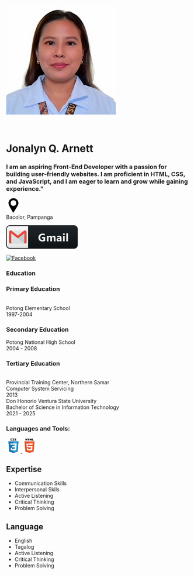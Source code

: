 <img src= "https://raw.githubusercontent.com/arnettjo211/arnettjo211/refs/heads/main/ID-PIC.png">
<h1>
 <br>
  Jonalyn Q. Arnett
  <br>
</h1>

### I am an aspiring Front-End Developer with a passion for building user-friendly websites. I am proficient in HTML, CSS, and JavaScript, and I am eager to learn and grow while gaining experience."



<img src= "https://raw.githubusercontent.com/arnettjo211/arnettjo211/refs/heads/main/location-icon.png"
alt = "Location" width= "40" height= "40" class= "center"> 
<br> Bacolor, Pampanga


<a href= "jtqa2112@gmail.com" target="_blank"><img src= "https://raw.githubusercontent.com/MikeCodesDotNET/ColoredBadges/master/svg/social/gmail.svg"><br></a>

 <a href = "https://www.facebook.com/share/1A63qoXj9i/" target="_blank"><img src= "https://upload.wikimedia.org/wikipedia/commons/thumb/b/b8/2021_Facebook_icon.svg/2048px-2021_Facebook_icon.svg.png"
alt = "Facebook" width= "40" height= "40" class= "center"></a>

### Education
<h3>Primary Education </h3> <br>
Potong Elementary School <br>
1997-2004 <br>
<h3>Secondary Education </h3>
Potong National High School <br>
2004 - 2008
<h3>Tertiary Education </h3> <br>
Provincial Training Center, Northern Samar <br>
Computer System Servicing <br>
2013 <br>
Don Honorio Ventura State University <br>
Bachelor of Science in Information Technology <br>
2021 - 2025


<h3 align="left">Languages and Tools:</h3>
<p align="left"> <a href="https://www.w3schools.com/css/" 
target="_blank" rel="noreferrer">
<img src="https://raw.githubusercontent.com/devicons/devicon/master/icons/css3/css3-original-wordmark.svg" 
alt="css3" width="40" height="40"/> </a>
<a href="https://www.w3.org/html/" target="_blank" rel="noreferrer"> 
<img src="https://raw.githubusercontent.com/devicons/devicon/master/icons/html5/html5-original-wordmark.svg"
 alt="html5" width="40" height="40"/> </a> </p>





## Expertise 

* Communication Skills
* Interpersonal Skils
* Active Listening
* Critical Thinking
* Problem Solving

## Language

* English
* Tagalog
* Active Listening
* Critical Thinking
* Problem Solving

